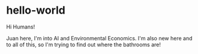 # hello-world

Hi Humans!

Juan here, I'm into AI and Environmental Economics.
I'm also new here and to all of this, so I'm trying to find out where the bathrooms are!
